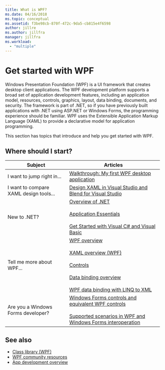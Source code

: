 ```yaml
---
title: What is WPF?
ms.date: 04/16/2018
ms.topic: conceptual
ms.assetid: f3be98cb-870f-472c-9da5-cb815e4f6598
author: jillre
ms.author: jillfra
manager: jillfra
ms.workload:
  - "multiple"
---
```

# Get started with WPF

Windows Presentation Foundation (WPF) is a UI framework that creates desktop client applications. The WPF development platform supports a broad set of application development features, including an application model, resources, controls, graphics, layout, data binding, documents, and security. The framework is part of .NET, so if you have previously built applications with .NET using ASP.NET or Windows Forms, the programming experience should be familiar. WPF uses the Extensible Application Markup Language (XAML) to provide a declarative model for application programming.

This section has topics that introduce and help you get started with WPF.

## Where should I start?

|Subject|Articles|
|-|-|
|I want to jump right in...|[Walkthrough: My first WPF desktop application](/dotnet/framework/wpf/getting-started/walkthrough-my-first-wpf-desktop-application)|
|I want to compare XAML design tools...|[Design XAML in Visual Studio and Blend for Visual Studio](../designers/designing-xaml-in-visual-studio.md)|
|New to .NET?|[Overview of .NET](/dotnet/framework/get-started/overview)<br /><br /> [Application Essentials](/dotnet/standard/application-essentials)<br /><br /> [Get Started with Visual C# and Visual Basic](../ide/quickstart-visual-basic-console.md)|
|Tell me more about WPF...|[WPF overview](../designers/introduction-to-wpf.md)<br /><br /> [XAML overview (WPF)](/dotnet/framework/wpf/advanced/xaml-overview-wpf)<br /><br /> [Controls](/dotnet/framework/wpf/controls/)<br /><br /> [Data binding overview](/dotnet/framework/wpf/data/data-binding-overview)<br /><br /> [WPF data binding with LINQ to XML](../designers/wpf-data-binding-with-linq-to-xml-overview.md)|
|Are you a Windows Forms developer?|[Windows Forms controls and equivalent WPF controls](/dotnet/framework/wpf/advanced/windows-forms-controls-and-equivalent-wpf-controls)<br /><br /> [Supported scenarios in WPF and Windows Forms interoperation](/dotnet/framework/wpf/advanced/wpf-and-windows-forms-interoperation)|

## See also

- [Class library (WPF)](/dotnet/framework/wpf/class-library-wpf)
- [WPF community resources](/dotnet/framework/wpf/getting-started/community-feedback)
- [App development overview](/dotnet/framework/wpf/app-development/index)
